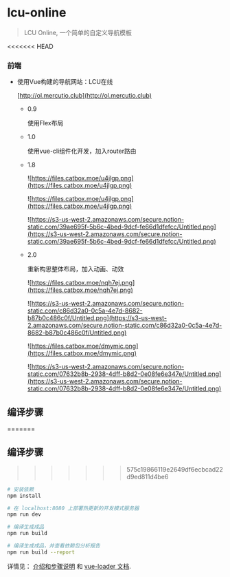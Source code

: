 # lcu-online

> LCU Online, 一个简单的自定义导航模板

<<<<<<< HEAD


### 前端

- 使用Vue构建的导航网站：LCU在线

    [http://ol.mercutio.club](http://ol.mercutio.club)

    - 0.9

        使用Flex布局

    - 1.0

        使用vue-cli组件化开发，加入router路由

    - 1.8

        ![https://files.catbox.moe/u4jlgp.png](https://files.catbox.moe/u4jlgp.png)

        ![https://files.catbox.moe/u4jlgp.png](https://files.catbox.moe/u4jlgp.png)

        ![https://s3-us-west-2.amazonaws.com/secure.notion-static.com/39ae695f-5b6c-4bed-9dcf-fe66d1dfefcc/Untitled.png](https://s3-us-west-2.amazonaws.com/secure.notion-static.com/39ae695f-5b6c-4bed-9dcf-fe66d1dfefcc/Untitled.png)

    - 2.0

        重新构思整体布局，加入动画、动效 

        ![https://files.catbox.moe/nqh7ej.png](https://files.catbox.moe/nqh7ej.png)

        ![https://s3-us-west-2.amazonaws.com/secure.notion-static.com/c86d32a0-0c5a-4e7d-8682-b87b0c486c0f/Untitled.png](https://s3-us-west-2.amazonaws.com/secure.notion-static.com/c86d32a0-0c5a-4e7d-8682-b87b0c486c0f/Untitled.png)

        ![https://files.catbox.moe/dmymic.png](https://files.catbox.moe/dmymic.png)

        ![https://s3-us-west-2.amazonaws.com/secure.notion-static.com/07632b8b-2938-4dff-b8d2-0e08fe6e347e/Untitled.png](https://s3-us-west-2.amazonaws.com/secure.notion-static.com/07632b8b-2938-4dff-b8d2-0e08fe6e347e/Untitled.png)
        
        

## 编译步骤

=======
## 编译步骤
>>>>>>> 575c19866119e2649df6ecbcad22d9ed811d4be6
``` bash
# 安装依赖
npm install

# 在 localhost:8080 上部署热更新的开发模式服务器 
npm run dev

# 编译生成成品
npm run build

# 编译生成成品，并查看依赖包分析报告
npm run build --report
```

详情见： [介绍和步骤说明](http://vuejs-templates.github.io/webpack/) 和 [vue-loader 文档](http://vuejs.github.io/vue-loader).
